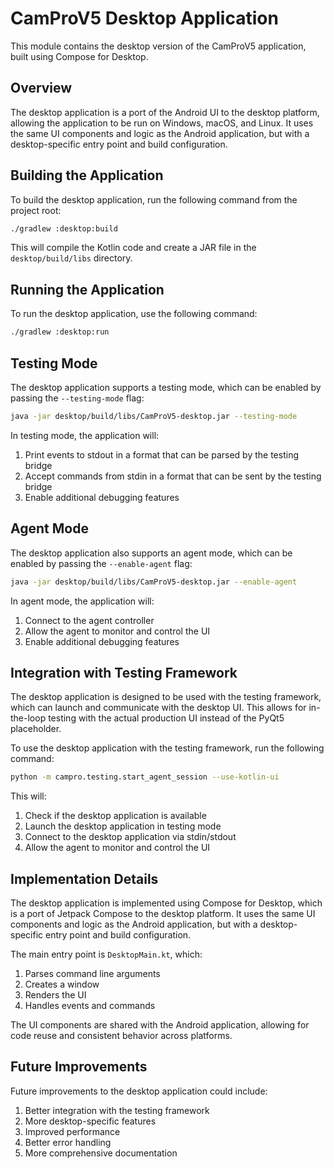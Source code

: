 # CamProV5 Desktop Application

This module contains the desktop version of the CamProV5 application, built using Compose for Desktop.

## Overview

The desktop application is a port of the Android UI to the desktop platform, allowing the application to be run on Windows, macOS, and Linux. It uses the same UI components and logic as the Android application, but with a desktop-specific entry point and build configuration.

## Building the Application

To build the desktop application, run the following command from the project root:

```bash
./gradlew :desktop:build
```

This will compile the Kotlin code and create a JAR file in the `desktop/build/libs` directory.

## Running the Application

To run the desktop application, use the following command:

```bash
./gradlew :desktop:run
```

## Testing Mode

The desktop application supports a testing mode, which can be enabled by passing the `--testing-mode` flag:

```bash
java -jar desktop/build/libs/CamProV5-desktop.jar --testing-mode
```

In testing mode, the application will:

1. Print events to stdout in a format that can be parsed by the testing bridge
2. Accept commands from stdin in a format that can be sent by the testing bridge
3. Enable additional debugging features

## Agent Mode

The desktop application also supports an agent mode, which can be enabled by passing the `--enable-agent` flag:

```bash
java -jar desktop/build/libs/CamProV5-desktop.jar --enable-agent
```

In agent mode, the application will:

1. Connect to the agent controller
2. Allow the agent to monitor and control the UI
3. Enable additional debugging features

## Integration with Testing Framework

The desktop application is designed to be used with the testing framework, which can launch and communicate with the desktop UI. This allows for in-the-loop testing with the actual production UI instead of the PyQt5 placeholder.

To use the desktop application with the testing framework, run the following command:

```bash
python -m campro.testing.start_agent_session --use-kotlin-ui
```

This will:

1. Check if the desktop application is available
2. Launch the desktop application in testing mode
3. Connect to the desktop application via stdin/stdout
4. Allow the agent to monitor and control the UI

## Implementation Details

The desktop application is implemented using Compose for Desktop, which is a port of Jetpack Compose to the desktop platform. It uses the same UI components and logic as the Android application, but with a desktop-specific entry point and build configuration.

The main entry point is `DesktopMain.kt`, which:

1. Parses command line arguments
2. Creates a window
3. Renders the UI
4. Handles events and commands

The UI components are shared with the Android application, allowing for code reuse and consistent behavior across platforms.

## Future Improvements

Future improvements to the desktop application could include:

1. Better integration with the testing framework
2. More desktop-specific features
3. Improved performance
4. Better error handling
5. More comprehensive documentation